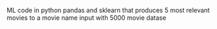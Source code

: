 ML code in python pandas and sklearn that produces 5 most relevant movies to a movie name input with 5000 movie datase
